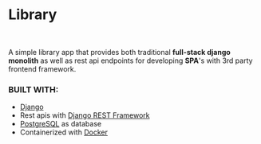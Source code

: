 # Library
<br>

A simple library app that provides both traditional **full-stack django monolith** as well as rest api endpoints for developing **SPA**'s with 3rd party frontend framework.
<br>

### BUILT WITH:
* [Django](djangoproject.com)
* Rest apis with [Django REST Framework](django-rest-framework.org)
* [PostgreSQL](postgresql.org) as database
* Containerized with [Docker](docker.com)